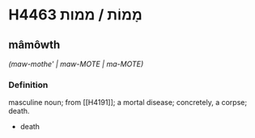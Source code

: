 # H4463 מָמוֹת / ממות

## mâmôwth

_(maw-mothe' | maw-MOTE | ma-MOTE)_

### Definition

masculine noun; from [[H4191]]; a mortal disease; concretely, a corpse; death.

- death
